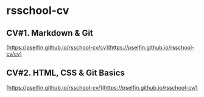 # rsschool-cv

## CV#1. Markdown & Git
[https://pselfin.github.io/rsschool-cv/cv](https://pselfin.github.io/rsschool-cv/cv) 

## CV#2. HTML, CSS & Git Basics
[https://pselfin.github.io/rsschool-cv/](https://pselfin.github.io/rsschool-cv/) 